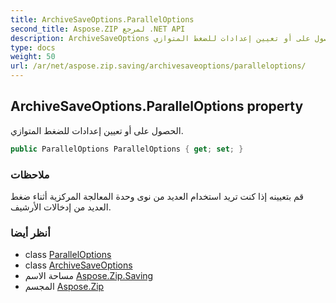 ```yaml
---
title: ArchiveSaveOptions.ParallelOptions
second_title: Aspose.ZIP لمرجع .NET API
description: ArchiveSaveOptions ملكية. الحصول على أو تعيين إعدادات للضغط المتوازي.
type: docs
weight: 50
url: /ar/net/aspose.zip.saving/archivesaveoptions/paralleloptions/
---
```

## ArchiveSaveOptions.ParallelOptions property

الحصول على أو تعيين إعدادات للضغط المتوازي.

```csharp
public ParallelOptions ParallelOptions { get; set; }
```

### ملاحظات

قم بتعيينه إذا كنت تريد استخدام العديد من نوى وحدة المعالجة المركزية أثناء ضغط العديد من إدخالات الأرشيف.

### أنظر أيضا

* class [ParallelOptions](../../paralleloptions/)
* class [ArchiveSaveOptions](../)
* مساحة الاسم [Aspose.Zip.Saving](../../archivesaveoptions/)
* المجسم [Aspose.Zip](../../../)


